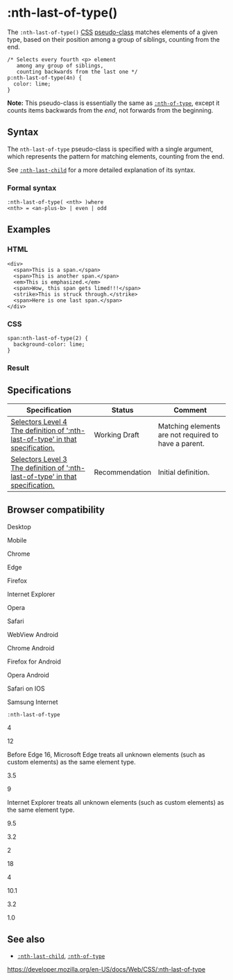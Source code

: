 # :nth-last-of-type()

The `:nth-last-of-type()` [CSS](https://developer.mozilla.org/en-US/docs/Web/CSS) [pseudo-class](pseudo-classes) matches elements of a given type, based on their position among a group of siblings, counting from the end.

    /* Selects every fourth <p> element
       among any group of siblings,
       counting backwards from the last one */
    p:nth-last-of-type(4n) {
      color: lime;
    }

**Note:** This pseudo-class is essentially the same as [`:nth-of-type`](:nth-of-type), except it counts items backwards from the _end_, not forwards from the beginning.

## Syntax

The `nth-last-of-type` pseudo-class is specified with a single argument, which represents the pattern for matching elements, counting from the end.

See [`:nth-last-child`](:nth-last-child) for a more detailed explanation of its syntax.

### Formal syntax

    :nth-last-of-type( <nth> )where
    <nth> = <an-plus-b> | even | odd

## Examples

### HTML

    <div>
      <span>This is a span.</span>
      <span>This is another span.</span>
      <em>This is emphasized.</em>
      <span>Wow, this span gets limed!!!</span>
      <strike>This is struck through.</strike>
      <span>Here is one last span.</span>
    </div>

### CSS

    span:nth-last-of-type(2) {
      background-color: lime;
    }

### Result

## Specifications

<table><thead><tr class="header"><th>Specification</th><th>Status</th><th>Comment</th></tr></thead><tbody><tr class="odd"><td><a href="https://drafts.csswg.org/selectors-4/#nth-last-of-type-pseudo">Selectors Level 4<br />
<span class="small">The definition of ':nth-last-of-type' in that specification.</span></a></td><td><span class="spec-wd">Working Draft</span></td><td>Matching elements are not required to have a parent.</td></tr><tr class="even"><td><a href="https://drafts.csswg.org/selectors-3/#nth-last-of-type-pseudo">Selectors Level 3<br />
<span class="small">The definition of ':nth-last-of-type' in that specification.</span></a></td><td><span class="spec-rec">Recommendation</span></td><td>Initial definition.</td></tr></tbody></table>

## Browser compatibility

Desktop

Mobile

Chrome

Edge

Firefox

Internet Explorer

Opera

Safari

WebView Android

Chrome Android

Firefox for Android

Opera Android

Safari on IOS

Samsung Internet

`:nth-last-of-type`

4

12

Before Edge 16, Microsoft Edge treats all unknown elements (such as custom elements) as the same element type.

3.5

9

Internet Explorer treats all unknown elements (such as custom elements) as the same element type.

9.5

3.2

2

18

4

10.1

3.2

1.0

## See also

- [`:nth-last-child`](:nth-last-child), [`:nth-of-type`](:nth-of-type)

<a href="https://developer.mozilla.org/en-US/docs/Web/CSS/:nth-last-of-type" class="_attribution-link">https://developer.mozilla.org/en-US/docs/Web/CSS/:nth-last-of-type</a>

